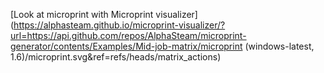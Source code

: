 [Look at microprint with Microprint visualizer](https://alphasteam.github.io/microprint-visualizer/?url=https://api.github.com/repos/AlphaSteam/microprint-generator/contents/Examples/Mid-job-matrix/microprint (windows-latest, 1.6)/microprint.svg&ref=refs/heads/matrix_actions)